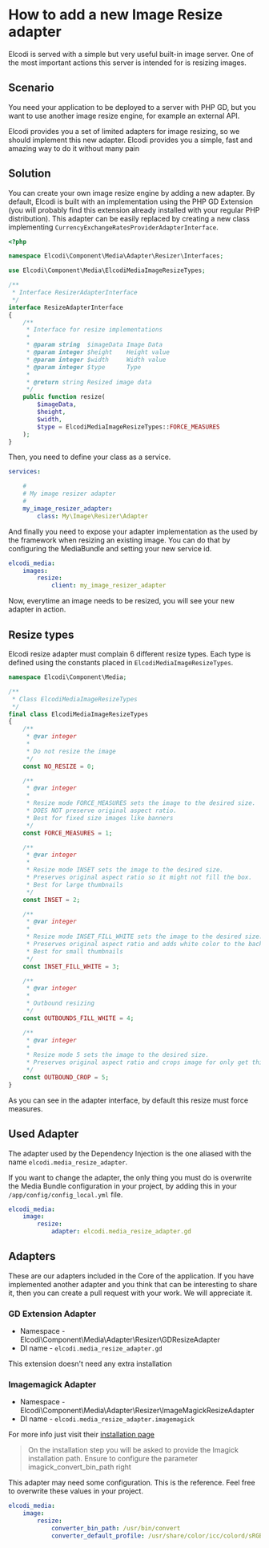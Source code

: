 # How to add a new Image Resize adapter

Elcodi is served with a simple but very useful built-in image server. One of
the most important actions this server is intended for is resizing images.

## Scenario

You need your application to be deployed to a server with PHP GD, but you want
to use another image resize engine, for example an external API.

Elcodi provides you a set of limited adapters for image resizing, so we should
implement this new adapter. Elcodi provides you a simple, fast and amazing way
to do it without many pain

## Solution

You can create your own image resize engine by adding a new adapter. By default,
Elcodi is built with an implementation using the PHP GD Extension (you will
probably find this extension already installed with your regular PHP
distribution). This adapter can be easily replaced by creating a new class
implementing `CurrencyExchangeRatesProviderAdapterInterface`.

``` php
<?php

namespace Elcodi\Component\Media\Adapter\Resizer\Interfaces;

use Elcodi\Component\Media\ElcodiMediaImageResizeTypes;

/**
 * Interface ResizerAdapterInterface
 */
interface ResizeAdapterInterface
{
    /**
     * Interface for resize implementations
     *
     * @param string  $imageData Image Data
     * @param integer $height    Height value
     * @param integer $width     Width value
     * @param integer $type      Type
     *
     * @return string Resized image data
     */
    public function resize(
        $imageData,
        $height,
        $width,
        $type = ElcodiMediaImageResizeTypes::FORCE_MEASURES
    );
}
```

Then, you need to define your class as a service.

``` yml
services:

    #
    # My image resizer adapter
    #
    my_image_resizer_adapter:
        class: My\Image\Resizer\Adapter
```

And finally you need to expose your adapter implementation as the used by the
framework when resizing an existing image. You can do that by configuring the
MediaBundle and setting your new service id.

``` yml
elcodi_media:
    images:
        resize:
            client: my_image_resizer_adapter
```

Now, everytime an image needs to be resized, you will see your new adapter in
action.

## Resize types

Elcodi resize adapter must complain 6 different resize types. Each type is
defined using the constants placed in `ElcodiMediaImageResizeTypes`.

``` php
namespace Elcodi\Component\Media;

/**
 * Class ElcodiMediaImageResizeTypes
 */
final class ElcodiMediaImageResizeTypes
{
    /**
     * @var integer
     *
     * Do not resize the image
     */
    const NO_RESIZE = 0;

    /**
     * @var integer
     *
     * Resize mode FORCE_MEASURES sets the image to the desired size.
     * DOES NOT preserve original aspect ratio.
     * Best for fixed size images like banners
     */
    const FORCE_MEASURES = 1;

    /**
     * @var integer
     *
     * Resize mode INSET sets the image to the desired size.
     * Preserves original aspect ratio so it might not fill the box.
     * Best for large thumbnails
     */
    const INSET = 2;

    /**
     * @var integer
     *
     * Resize mode INSET_FILL_WHITE sets the image to the desired size.
     * Preserves original aspect ratio and adds white color to the background in order to fill the box.
     * Best for small thumbnails
     */
    const INSET_FILL_WHITE = 3;

    /**
     * @var integer
     *
     * Outbound resizing
     */
    const OUTBOUNDS_FILL_WHITE = 4;

    /**
     * @var integer
     *
     * Resize mode 5 sets the image to the desired size.
     * Preserves original aspect ratio and crops image for only get this area.
     */
    const OUTBOUND_CROP = 5;
}
```

As you can see in the adapter interface, by default this resize must force
measures.

## Used Adapter

The adapter used by the Dependency Injection is the one aliased with the name
`elcodi.media_resize_adapter`.

If you want to change the adapter, the only thing you must do is overwrite the
Media Bundle configuration in your project, by adding this in your
`/app/config/config_local.yml` file.

``` yaml
elcodi_media:
    image:
        resize:
            adapter: elcodi.media_resize_adapter.gd
```

## Adapters

These are our adapters included in the Core of the application. If you have
implemented another adapter and you think that can be interesting to share it,
then you can create a pull request with your work. We will appreciate it.

### GD Extension Adapter

* Namespace - Elcodi\Component\Media\Adapter\Resizer\GDResizeAdapter
* DI name - `elcodi.media_resize_adapter.gd`

This extension doesn't need any extra installation

### Imagemagick Adapter

* Namespace - Elcodi\Component\Media\Adapter\Resizer\ImageMagickResizeAdapter
* DI name - `elcodi.media_resize_adapter.imagemagick`

For more info just visit their [installation page](http://php.net/manual/en/imagick.setup.php)

> On the installation step you will be asked to provide the Imagick installation
> path. Ensure to configure the parameter imagick_convert_bin_path right

This adapter may need some configuration. This is the reference. Feel free to
overwrite these values in your project.

``` yaml
elcodi_media:
    image:
        resize:
            converter_bin_path: /usr/bin/convert
            converter_default_profile: /usr/share/color/icc/colord/sRGB.icc
```
